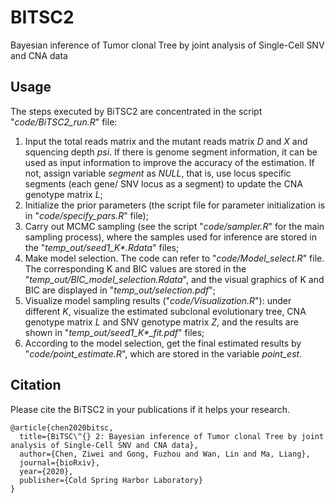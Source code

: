 # BITSC2
Bayesian inference of Tumor clonal Tree by joint analysis of Single-Cell SNV and CNA data


## Usage
The steps executed by BiTSC2 are concentrated in the script "*code/BiTSC2_run.R*" file:
1. Input the total reads matrix and the mutant reads matrix *D* and *X* and squencing depth *psi*. If there is genome segment information, it can be used as input information to improve the accuracy of the estimation. If not, assign variable *segment* as *NULL*, that is, use locus specific segments (each gene/ SNV locus as a segment) to update the CNA genotype matrix *L*;
2. Initialize the prior parameters (the script file for parameter initialization is in "*code/specify_pars.R*" file);
3. Carry out MCMC sampling (see the script "*code/sampler.R*" for the main sampling process), where the samples used for inference are stored in the "*temp_out/seed1_K\*.Rdata*" files;
4. Make model selection. The code can refer to "*code/Model_select.R*" file. The corresponding K and BIC values are stored in the "*temp_out/BIC_model_selection.Rdata*", and the visual graphics of K and BIC are displayed in "*temp_out/selection.pdf*";
5. Visualize model sampling results ("*code/Visualization.R*"): under different *K*, visualize the estimated subclonal evolutionary tree, CNA genotype matrix *L* and SNV genotype matrix *Z*, and the results are shown in "*temp_out/seed1_K\*_fit.pdf*" files;
6. According to the model selection, get the final estimated results by "*code/point_estimate.R*", which are stored in the variable *point_est*.


## Citation
Please cite the BiTSC2 in your publications if it helps your research.
```
@article{chen2020bitsc,
  title={BiTSC\^{} 2: Bayesian inference of Tumor clonal Tree by joint analysis of Single-Cell SNV and CNA data},
  author={Chen, Ziwei and Gong, Fuzhou and Wan, Lin and Ma, Liang},
  journal={bioRxiv},
  year={2020},
  publisher={Cold Spring Harbor Laboratory}
}

```

